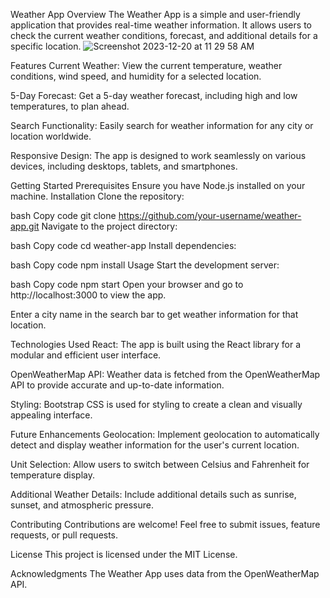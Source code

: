 Weather App
Overview
The Weather App is a simple and user-friendly application that provides real-time weather information. It allows users to check the current weather conditions, forecast, and additional details for a specific location.
![Screenshot 2023-12-20 at 11 29 58 AM](https://github.com/KatieRiches/weather-app/assets/103969925/c8f2fca7-e5a9-4a6e-b0b6-55389a6a456e)


Features
Current Weather: View the current temperature, weather conditions, wind speed, and humidity for a selected location.

5-Day Forecast: Get a 5-day weather forecast, including high and low temperatures, to plan ahead.

Search Functionality: Easily search for weather information for any city or location worldwide.

Responsive Design: The app is designed to work seamlessly on various devices, including desktops, tablets, and smartphones.

Getting Started
Prerequisites
Ensure you have Node.js installed on your machine.
Installation
Clone the repository:

bash
Copy code
git clone https://github.com/your-username/weather-app.git
Navigate to the project directory:

bash
Copy code
cd weather-app
Install dependencies:

bash
Copy code
npm install
Usage
Start the development server:

bash
Copy code
npm start
Open your browser and go to http://localhost:3000 to view the app.

Enter a city name in the search bar to get weather information for that location.

Technologies Used
React: The app is built using the React library for a modular and efficient user interface.

OpenWeatherMap API: Weather data is fetched from the OpenWeatherMap API to provide accurate and up-to-date information.

Styling: Bootstrap CSS is used for styling to create a clean and visually appealing interface.

Future Enhancements
Geolocation: Implement geolocation to automatically detect and display weather information for the user's current location.

Unit Selection: Allow users to switch between Celsius and Fahrenheit for temperature display.

Additional Weather Details: Include additional details such as sunrise, sunset, and atmospheric pressure.

Contributing
Contributions are welcome! Feel free to submit issues, feature requests, or pull requests.

License
This project is licensed under the MIT License.

Acknowledgments
The Weather App uses data from the OpenWeatherMap API.
